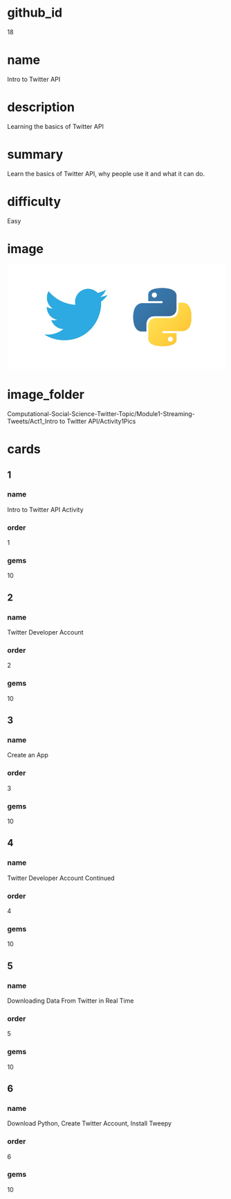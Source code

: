 # github_id

18



# name

Intro to Twitter API



# description

Learning the basics of Twitter API



# summary

Learn the basics of Twitter API, why people use it and what it can do.



# difficulty

Easy



# image
<img src="Activity1Pics/intro_twitter_python.jpeg"/>


# image_folder

Computational-Social-Science-Twitter-Topic/Module1-Streaming-Tweets/Act1_Intro to Twitter API/Activity1Pics


# cards



## 1



### name

Intro to Twitter API Activity



### order

1



### gems

10



## 2



### name

Twitter Developer Account 



### order

2



### gems

10

## 3



### name

Create an App 



### order

3



### gems

10



## 4



### name

Twitter Developer Account Continued



### order

4



### gems

10

## 5



### name

Downloading Data From Twitter in Real Time



### order

5



### gems

10



## 6



### name

Download Python, Create Twitter Account, Install Tweepy



### order

6



### gems

10